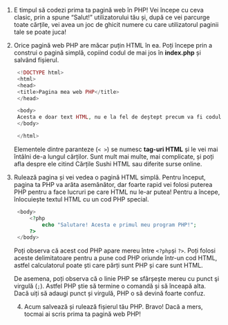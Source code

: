 1. E timpul să codezi prima ta pagină web în PHP! Vei începe cu ceva clasic, prin a spune “Salut!” utilizatorului tău și, după ce vei parcurge toate cărțile, vei avea un joc de ghicit numere cu care utilizatorul paginii tale se poate juca!

2. Orice pagină web PHP are măcar puțin HTML în ea. Poți începe prin a construi o pagină simplă, copiind codul de mai jos în **index.php** și salvând fișierul.

   ```php
    <!DOCTYPE html>
    <html>
    <head>
    <title>Pagina mea web PHP</title>
    </head>

    <body>
    Acesta e doar text HTML, nu e la fel de deștept precum va fi codul tău PHP!
    </body>

    </html>
   ```

   Elementele dintre paranteze \(`< >`\) se numesc **tag-uri HTML** și le vei mai întâlni de-a lungul cărților. Sunt mult mai multe, mai complicate, și poți afla despre ele citind Cărțile Sushi HTML sau diferite surse online.

3. Rulează pagina și vei vedea o pagină HTML simplă. Pentru început, pagina ta PHP va arăta asemănător, dar foarte rapid vei folosi puterea PHP pentru a face lucruri pe care HTML nu le-ar putea! Pentru a începe, înlocuiește textul HTML cu un cod PHP special.

   ```php
    <body>
        <?php
            echo "Salutare! Acesta e primul meu program PHP!";
        ?>
    </body>
   ```

   Poți observa că acest cod PHP apare mereu între `<?php`și `?>`. Poți folosi aceste delimitatoare pentru a pune cod PHP oriunde într-un cod HTML, astfel calculatorul poate ști care părți sunt PHP și care sunt HTML.

   De asemena, poți observa că o linie PHP se sfârșește mereu cu punct şi virgulă \(`;`\). Astfel PHP știe să termine o comandă și să înceapă alta. Dacă uiți să adaugi punct și virgulă, PHP o să devină foarte confuz.

   4. Acum salvează și rulează fișierul tău PHP. Bravo! Dacă a mers, tocmai ai scris prima ta pagină web PHP!




